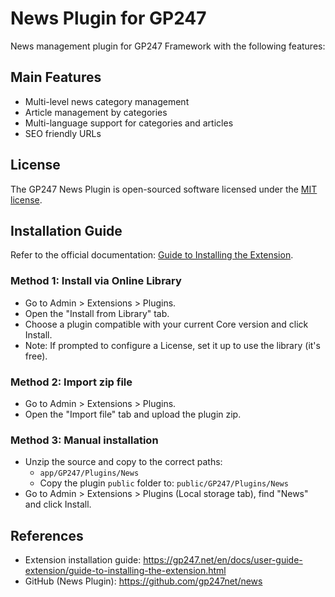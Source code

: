 # News Plugin for GP247

News management plugin for GP247 Framework with the following features:

## Main Features

- Multi-level news category management
- Article management by categories 
- Multi-language support for categories and articles
- SEO friendly URLs

## License

The GP247 News Plugin is open-sourced software licensed under the [MIT license](https://opensource.org/licenses/MIT).
 
## Installation Guide

Refer to the official documentation: [Guide to Installing the Extension](https://gp247.net/en/docs/user-guide-extension/guide-to-installing-the-extension.html).

### Method 1: Install via Online Library
- Go to Admin > Extensions > Plugins.
- Open the "Install from Library" tab.
- Choose a plugin compatible with your current Core version and click Install.
- Note: If prompted to configure a License, set it up to use the library (it's free).

### Method 2: Import zip file
- Go to Admin > Extensions > Plugins.
- Open the "Import file" tab and upload the plugin zip.

### Method 3: Manual installation
- Unzip the source and copy to the correct paths:
  - `app/GP247/Plugins/News`
  - Copy the plugin `public` folder to: `public/GP247/Plugins/News`
- Go to Admin > Extensions > Plugins (Local storage tab), find "News" and click Install.

## References
- Extension installation guide: https://gp247.net/en/docs/user-guide-extension/guide-to-installing-the-extension.html
- GitHub (News Plugin): https://github.com/gp247net/news
    